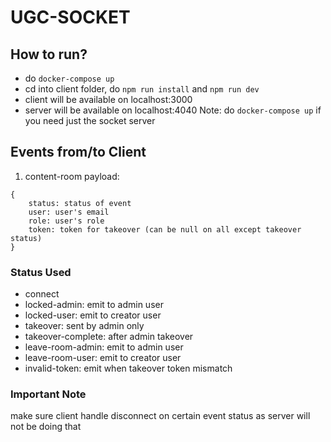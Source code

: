 # UGC-SOCKET

## How to run?
- do `docker-compose up`
- cd into client folder, do `npm run install` and `npm run dev`
- client will be available on localhost:3000
- server will be available on localhost:4040
Note: do `docker-compose up` if you need just the socket server


## Events from/to Client
1. content-room
  payload:
```
{
    status: status of event
    user: user's email
    role: user's role
    token: token for takeover (can be null on all except takeover status)
}
```

### Status Used
- connect
- locked-admin: emit to admin user
- locked-user: emit to creator user
- takeover: sent by admin only
- takeover-complete: after admin takeover
- leave-room-admin: emit to admin user
- leave-room-user: emit to creator user
- invalid-token: emit when takeover token mismatch

### Important Note
make sure client handle disconnect on certain event status as server will not be doing that
